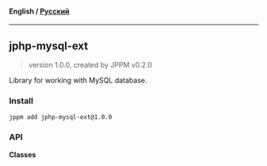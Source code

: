 #### **English** / [Русский](README.ru.md)

---

## jphp-mysql-ext
> version 1.0.0, created by JPPM v0.2.0

Library for working with MySQL database.

### Install
```
jppm add jphp-mysql-ext@1.0.0
```

### API
**Classes**